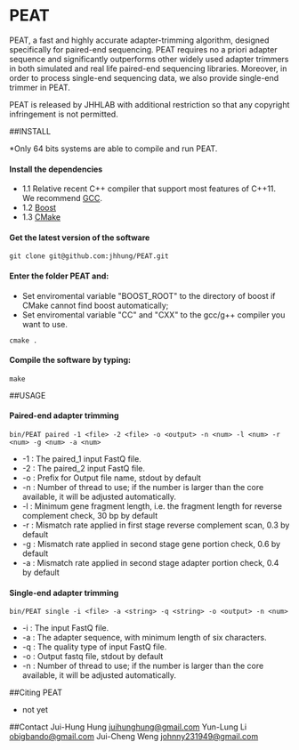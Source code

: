 PEAT
=========
PEAT, a fast and highly accurate adapter-trimming algorithm, designed specifically for paired-end sequencing. PEAT requires no a priori adapter sequence and significantly outperforms other widely used adapter trimmers in both simulated and real life paired-end sequencing libraries. Moreover, in order to process single-end sequencing data, we also provide single-end trimmer in PEAT.

PEAT is released by JHHLAB with additional restriction so that any copyright infringement is not permitted.

##INSTALL

*Only 64 bits systems are able to compile and run PEAT. 

#### Install the dependencies

- 1.1 Relative recent C++ compiler that support most features of C++11. We recommend [GCC](http://gcc.gnu.org/).
- 1.2 [Boost](http://www.boost.org/users/download/)
- 1.3 [CMake](http://www.cmake.org/)

#### Get the latest version of the software

```
git clone git@github.com:jhhung/PEAT.git
```

#### Enter the folder PEAT and:

- Set enviromental variable "BOOST_ROOT" to the directory of boost if CMake cannot find boost automatically;
- Set enviromental variable "CC" and "CXX" to the gcc/g++ compiler you want to use.	

```
cmake .
```
   
	
#### Compile the software by typing:

```
make
```

##USAGE

#### Paired-end adapter trimming

```
bin/PEAT paired -1 <file> -2 <file> -o <output> -n <num> -l <num> -r <num> -g <num> -a <num>
```

- -1 : The paired_1 input FastQ file.
- -2 : The paired_2 input FastQ file.
- -o : Prefix for Output file name, stdout by default
- -n : Number of thread to use; if the number is larger than the core available, it will be adjusted automatically.
- -l : Minimum gene fragment length, i.e. the fragment length for reverse complement check, 30 bp by default
- -r : Mismatch rate applied in first stage reverse complement scan, 0.3 by default
- -g : Mismatch rate applied in second stage gene portion check, 0.6 by default
- -a : Mismatch rate applied in second stage adapter portion check, 0.4 by default

#### Single-end adapter trimming

```
bin/PEAT single -i <file> -a <string> -q <string> -o <output> -n <num>
```

- -i : The input FastQ file.
- -a : The adapter sequence, with minimum length of six characters.
- -q : The quality type of input FastQ file.
- -o : Output fastq file, stdout by default
- -n : Number of thread to use; if the number is larger than the core available, it will be adjusted automatically.

##Citing PEAT
* not yet

##Contact
	Jui-Hung Hung <juihunghung@gmail.com>
	Yun-Lung Li <obigbando@gmail.com>
	Jui-Cheng Weng <johnny231949@gmail.com>

